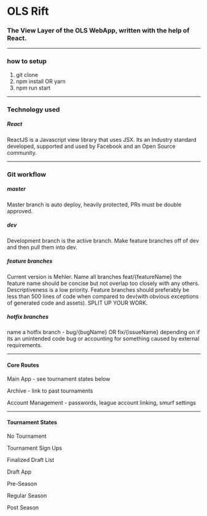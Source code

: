 # OLS Rift
### The View Layer of the OLS WebApp, written with the help of React.

---
### how to setup
1. git clone
2. npm install OR yarn
3. npm run start

---
### Technology used
##### React
ReactJS is a Javascript view library that uses JSX.  Its an Industry standard developed, supported and used by Facebook and an Open Source community.

---
### Git workflow
##### master
Master branch is auto deploy, heavily protected, PRs must be double approved.
##### dev
Development branch is the active branch.  Make feature branches off of dev and then pull them into dev.
##### feature branches
Current version is Mehler. Name all branches feat/{featureName}  the feature name should be concise but not overlap too closely with any others.  Descriptiveness is a low priority.
Feature branches should preferably be less than 500 lines of code when compared to dev(with obvious exceptions of generated code and assets).  SPLIT UP YOUR WORK.
##### hotfix branches
name a hotfix branch - bug/{bugName} OR fix/{issueName} depending on if its an unintended code bug or accounting for something caused by external requirements.

---
#### Core Routes
Main App - see tournament states below

Archive - link to past tournaments

Account Management - passwords, league account linking, smurf settings

---
#### Tournament States
No Tournament

Tournament Sign Ups

Finalized Draft List

Draft App

Pre-Season

Regular Season

Post Season
